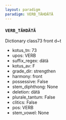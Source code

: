 ```yaml
---
layout: paradigm
paradigm: VERB_TÄHDÄTÄ
---
```

### ` VERB_TÄHDÄTÄ `

Dictionary class73 front d~t
* kotus_tn: 73
* upos: VERB
* suffix_regex: dätä
* kotus_av: F
* grade_dir: strengthen
* harmony: front
* possessive: False
* stem_diphthong: None
* deletion: dätä
* plurale_tantum: False
* clitics: False
* pos: VERB
* stem_vowel: None
